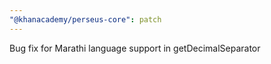```yaml
---
"@khanacademy/perseus-core": patch
---
```


Bug fix for Marathi language support in getDecimalSeparator
